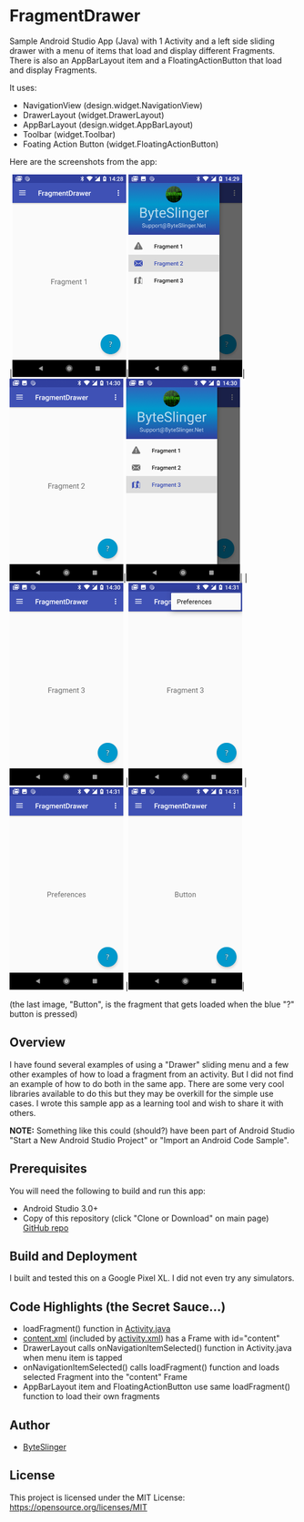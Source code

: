 # FragmentDrawer
Sample Android Studio App (Java) with 1 Activity and a left side sliding drawer with a menu of items that load and display different Fragments.  There is also an AppBarLayout item and a FloatingActionButton that load and display Fragments.

It uses:

* NavigationView (design.widget.NavigationView)
* DrawerLayout (widget.DrawerLayout)
* AppBarLayout (design.widget.AppBarLayout)
* Toolbar (widget.Toolbar)
* Foating Action Button (widget.FloatingActionButton)

Here are the screenshots from the app:

|<img src="./screenshots/1.png" />|<img src="./screenshots/2.png" />|<img src="./screenshots/3.png" />|<img src="./screenshots/4.png" />|
|<img src="./screenshots/5.png" />
|<img src="./screenshots/6.png" />
|<img src="./screenshots/7.png" />
|<img src="./screenshots/8.png" />|

(the last image, "Button", is the fragment that gets loaded when the blue "?" button is pressed)

## Overview

I have found several examples of using a "Drawer" sliding menu and a few other examples of how to load a fragment from an activity.  But I did not find an example of how to do both in the same app.  There are some very cool libraries available to do this but they may be overkill for the simple use cases.  I wrote this sample app as a learning tool and wish to share it with others.

**NOTE:** Something like this could (should?) have been part of Android Studio "Start a New Android Studio Project" or "Import an Android Code Sample".

## Prerequisites

You will need the following to build and run this app:

* Android Studio 3.0+
* Copy of this repository (click "Clone or Download" on main page) [GitHub repo](https://github.com/ByteSlinger/FragmentDrawer.git)

## Build and Deployment

I built and tested this on a Google Pixel XL.  I did not even try any simulators.

## Code Highlights (the Secret Sauce...)

* loadFragment() function in [Activity.java](./FragmentDrawer/app/src/main/java/net/byteslinger.net/Activity.java)
* [content.xml](./FragmentDrawer/app/src/main/res/layout/content.xml) (included by [activity.xml](./FragmentDrawer/app/src/main/res/layout/activity.xml)) has a Frame with id="content"
* DrawerLayout calls onNavigationItemSelected() function in Activity.java when menu item is tapped
* onNavigationItemSelected() calls loadFragment() function and loads selected Fragment into the "content" Frame
* AppBarLayout item and FloatingActionButton use same loadFragment() function to load their own fragments

## Author

* [ByteSlinger](https://github.com/ByteSlinger)

## License

This project is licensed under the MIT License: https://opensource.org/licenses/MIT
